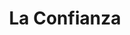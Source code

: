 ---
title: "La Confianza"
url: /ciudad-autonoma-de-buenos-aires/la-confianza-franklin/
shop: pasta
---